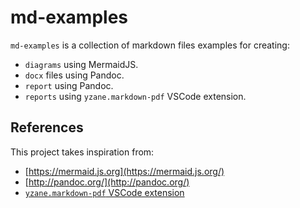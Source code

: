 # md-examples

`md-examples` is a collection of markdown files examples for creating:

* `diagrams` using MermaidJS.
* `docx` files using Pandoc.
* `report` using Pandoc.
* `reports` using `yzane.markdown-pdf` VSCode extension.

## References

This project takes inspiration from:

* [https://mermaid.js.org](https://mermaid.js.org/)
* [http://pandoc.org/](http://pandoc.org/)
* [`yzane.markdown-pdf` VSCode extension](https://marketplace.visualstudio.com/items?itemName=yzane.markdown-pdf)
